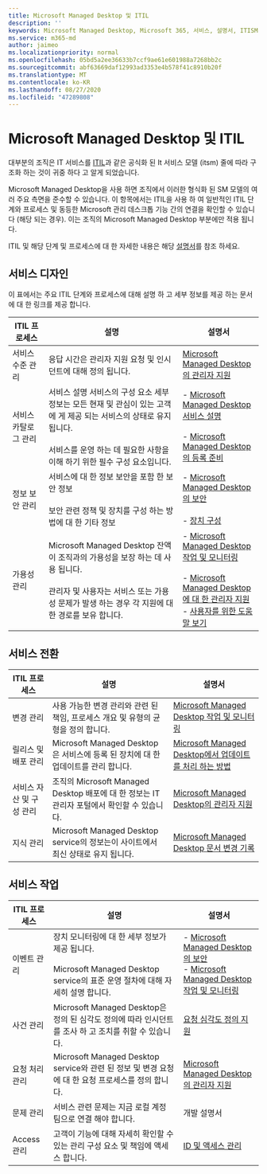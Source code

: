 ```yaml
---
title: Microsoft Managed Desktop 및 ITIL
description: ''
keywords: Microsoft Managed Desktop, Microsoft 365, 서비스, 설명서, ITISM
ms.service: m365-md
author: jaimeo
ms.localizationpriority: normal
ms.openlocfilehash: 05bd5a2ee36633b7ccf9ae61e601988a7268bb2c
ms.sourcegitcommit: abf63669daf12993ad3353e4b578f41c8910b20f
ms.translationtype: MT
ms.contentlocale: ko-KR
ms.lasthandoff: 08/27/2020
ms.locfileid: "47289808"
---
```

# <a name="microsoft-managed-desktop-and-itil"></a>Microsoft Managed Desktop 및 ITIL

대부분의 조직은 IT 서비스를 [ITIL](https://www.axelos.com/best-practice-solutions/itil)과 같은 공식화 된 It 서비스 모델 (itsm) 줄에 따라 구조화 하는 것이 귀중 하다 고 알게 되었습니다. 

Microsoft Managed Desktop을 사용 하면 조직에서 이러한 형식화 된 SM 모델의 여러 주요 측면을 준수할 수 있습니다. 이 항목에서는 ITIL을 사용 하 여 일반적인 ITIL 단계와 프로세스 및 동등한 Microsoft 관리 데스크톱 기능 간의 연결을 확인할 수 있습니다 (해당 되는 경우). 이는 조직의 Microsoft Managed Desktop 부분에만 적용 됩니다.

ITIL 및 해당 단계 및 프로세스에 대 한 자세한 내용은 해당 [설명서](https://www.axelos.com/best-practice-solutions/itil)를 참조 하세요.


## <a name="service-design"></a>서비스 디자인

이 표에서는 주요 ITIL 단계와 프로세스에 대해 설명 하 고 세부 정보를 제공 하는 문서에 대 한 링크를 제공 합니다.



|ITIL 프로세스 |설명  |설명서 |
|---------|---------|---------|
|서비스 수준 관리     | 응답 시간은 관리자 지원 요청 및 인시던트에 대해 정의 됩니다.  |  [Microsoft Managed Desktop의 관리자 지원](working-with-managed-desktop/admin-support.md)  |
|서비스 카탈로그 관리     | 서비스 설명 서비스의 구성 요소 세부 정보는 모든 현재 및 관심이 있는 고객에 게 제공 되는 서비스의 상태로 유지 됩니다.<br><br>서비스를 운영 하는 데 필요한 사항을 이해 하기 위한 필수 구성 요소입니다.  | - [Microsoft Managed Desktop 서비스 설명](service-description/index.md)<br><br>- [Microsoft Managed Desktop의 등록 준비](get-ready/index.md)  |
|정보 보안 관리     | 서비스에 대 한 정보 보안을 포함 한 보안 정보<br><br> 보안 관련 정책 및 장치를 구성 하는 방법에 대 한 기타 정보   | - [Microsoft Managed Desktop의 보안](service-description/security.md)<br><br>- [장치 구성](service-description/device-policies.md)  |
|가용성 관리     |  Microsoft Managed Desktop 잔액이 조직과의 가용성을 보장 하는 데 사용 됩니다.<br><br>관리자 및 사용자는 서비스 또는 가용성 문제가 발생 하는 경우 각 지원에 대 한 경로를 보유 합니다. | - [Microsoft Managed Desktop 작업 및 모니터링](service-description/operations-and-monitoring.md)<br><br>- [Microsoft Managed Desktop에 대 한 관리자 지원](working-with-managed-desktop/admin-support.md)<br>- [사용자를 위한 도움말 보기](working-with-managed-desktop/end-user-support.md)  |



## <a name="service-transition"></a>서비스 전환


|ITIL 프로세스 |설명  |설명서 |
|---------|---------|---------|
|변경 관리     | 사용 가능한 변경 관리와 관련 된 책임, 프로세스 개요 및 유형의 균형을 정의 합니다.  | [Microsoft Managed Desktop 작업 및 모니터링](service-description/operations-and-monitoring.md#change-management) |
|릴리스 및 배포 관리     |  Microsoft Managed Desktop은 서비스에 등록 된 장치에 대 한 업데이트를 관리 합니다.  | [Microsoft Managed Desktop에서 업데이트를 처리 하는 방법](service-description/updates.md)        |
|서비스 자산 및 구성 관리     | 조직의 Microsoft Managed Desktop 배포에 대 한 정보는 IT 관리자 포털에서 확인할 수 있습니다.  | [Microsoft Managed Desktop의 관리자 지원](working-with-managed-desktop/admin-support.md) |
|지식 관리     | Microsoft Managed Desktop service의 정보는이 사이트에서 최신 상태로 유지 됩니다.   | [Microsoft Managed Desktop 문서 변경 기록](change-history-managed-desktop.md)        |



## <a name="service-operation"></a>서비스 작업


|ITIL 프로세스 |설명  |설명서  |
|---------|---------|---------|
|이벤트 관리     |  장치 모니터링에 대 한 세부 정보가 제공 됩니다.<br><br>Microsoft Managed Desktop service의 표준 운영 절차에 대해 자세히 설명 합니다. |  - [Microsoft Managed Desktop의 보안](service-description/security.md)<br>- [Microsoft Managed Desktop 작업 및 모니터링](service-description/operations-and-monitoring.md)       |
|사건 관리  | Microsoft Managed Desktop은 정의 된 심각도 정의에 따라 인시던트를 조사 하 고 조치를 취할 수 있습니다.  |  [요청 심각도 정의 지원](working-with-managed-desktop/admin-support.md#support-request-severity-definitions)       |
|요청 처리 관리     |  Microsoft Managed Desktop service와 관련 된 정보 및 변경 요청에 대 한 요청 프로세스를 정의 합니다.         |[Microsoft Managed Desktop의 관리자 지원](working-with-managed-desktop/admin-support.md)         |
|문제 관리     | 서비스 관련 문제는 지금 로컬 계정 팀으로 연결 해야 합니다. | 개발 설명서 |
|Access 관리     | 고객이 기능에 대해 자세히 확인할 수 있는 관리 구성 요소 및 책임에 액세스 합니다.  | [ID 및 액세스 관리](service-description/security.md#identity-and-access-management)        |
